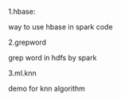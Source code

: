 1.hbase:

way to use hbase in spark code

2.grepword

grep word in hdfs by spark

3.ml.knn

demo for knn algorithm
